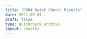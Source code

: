 ```yaml
---
title: "DORA Quick Check: Results"
date: 2021-09-01
draft: false
type: quickcheck_archive
layout: results
---
```


<!-- No content is defined here. All page elements are defined in the template "single.html" for the "quickcheck" section -->